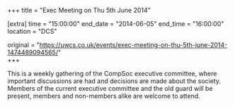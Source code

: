 +++
title = "Exec Meeting on Thu 5th June 2014"

[extra]
time = "15:00:00"
end_date = "2014-06-05"
end_time = "16:00:00"
location = "DCS"

original = "https://uwcs.co.uk/events/exec-meeting-on-thu-5th-june-2014-1474489094565/"    
+++

This is a weekly gathering of the CompSoc executive committee, where important discussions are had and decisions are made about the society. Members of the current executive committee and the old guard will be present, members and non-members alike are welcome to attend.

